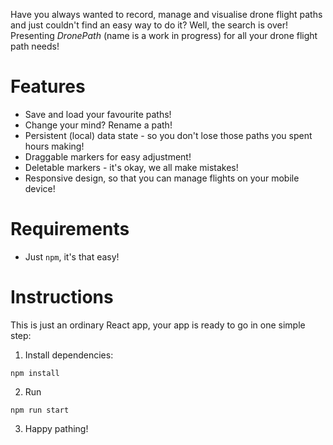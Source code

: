 Have you always wanted to record, manage and visualise drone flight paths and just couldn't find an easy way to do it? Well, the search is over! Presenting *DronePath* (name is a work in progress) for all your drone flight path needs!

Features
========

- Save and load your favourite paths!
- Change your mind? Rename a path!
- Persistent (local) data state - so you don't lose those paths you spent hours making!
- Draggable markers for easy adjustment!
- Deletable markers - it's okay, we all make mistakes!
- Responsive design, so that you can manage flights on your mobile device!

Requirements
============

- Just `npm`, it's that easy!

Instructions
============
This is just an ordinary React app, your app is ready to go in one simple step:

1. Install dependencies:
```shell
npm install
```

2. Run
```shell
npm run start
```

3. Happy pathing!
